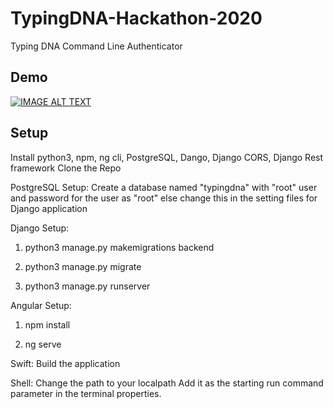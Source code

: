 # TypingDNA-Hackathon-2020

Typing DNA Command Line Authenticator

## Demo
[![IMAGE ALT TEXT](http://img.youtube.com/vi/J__W6lRfKM0/0.jpg)](http://www.youtube.com/watch?v=J__W6lRfKM0 "Video Title")

## Setup

Install python3, npm, ng cli, PostgreSQL, Dango, Django CORS, Django Rest framework
Clone the Repo

PostgreSQL Setup:
Create a database named "typingdna" with "root" user and password for the user as "root" else change this in the setting files for Django application

Django Setup:
1. python3 manage.py makemigrations backend

2. python3 manage.py migrate

3. python3 manage.py runserver

Angular Setup:
1. npm install

2. ng serve

Swift:
Build the application

Shell: 
Change the path to your localpath
Add it as the starting run command parameter in the terminal properties.




